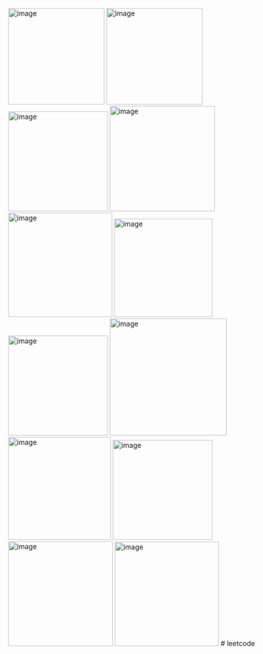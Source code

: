 <img width="196" alt="image" src="https://github.com/yundadas/leetcode/assets/164009832/77fa496d-7482-4476-8121-44710139b8d6">

<img width="196" alt="image" src="https://github.com/yundadas/leetcode/assets/164009832/86bf411d-fb97-43b9-9539-ae7139325279">

<img width="203" alt="image" src="https://github.com/yundadas/leetcode/assets/164009832/35046c2f-3187-4d25-a4e3-901822faff68">

<img width="214" alt="image" src="https://github.com/yundadas/leetcode/assets/164009832/703b8470-8783-4a90-bc5c-0b3e37218f2e">

<img width="212" alt="image" src="https://github.com/yundadas/leetcode/assets/164009832/f054fd00-15fc-4d7f-988f-ee2995242240">

<img width="200" alt="image" src="https://github.com/yundadas/leetcode/assets/164009832/7e2e0f3f-c469-4c96-864c-68616d21c49b">

<img width="203" alt="image" src="https://github.com/yundadas/leetcode/assets/164009832/b7bd39c0-7f87-4f28-b191-9f0379a4ca71">

<img width="238" alt="image" src="https://github.com/yundadas/leetcode/assets/164009832/616e8995-d645-4993-addd-2bd4e743c54a">

<img width="209" alt="image" src="https://github.com/yundadas/leetcode/assets/164009832/e5117ef7-12a4-4e87-b60d-7c4b1492b0cf">

<img width="203" alt="image" src="https://github.com/yundadas/leetcode/assets/164009832/da55cf47-d0cc-4e93-9c42-404100ff7d02">

<img width="213" alt="image" src="https://github.com/yundadas/leetcode/assets/164009832/d78e7a10-6011-48e8-9832-573bfbddb500">
<img width="212" alt="image" src="https://github.com/yundadas/leetcode/assets/164009832/15cbce99-e342-4008-86e4-eac29f019369">
# leetcode

